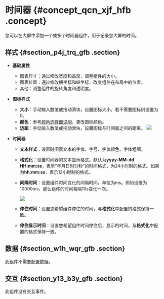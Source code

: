 # 时间器 {#concept_qcn_xjf_hfb .concept}

您可以在大屏中添加一个或多个时间器组件，用于记录您大屏的时间。

## 样式 {#section_p4j_trq_gfb .section}

-   **基础属性**

    -   图表尺寸：通过修改宽度和高度，调整组件的大小。
    -   图表位置：通过修改横坐标和纵坐标，改变组件在布局中的位置。
    -   其他：调整组件的旋转角度和透明度。
-   **图标样式**

    -   **大小**：手动输入数值或拖动滑块，设置图标大小。若不需要图标则设置为0。
    -   **颜色**：参考[颜色选择器说明](cn.zh-CN/用户指南/管理组件/设置组件样式/配置项说明.md#section_kdw_vj4_t2b)，更改图标颜色。
    -   **边距**：手动输入数值或拖动滑块，设置图标与时间器之间的距离。
    ![](http://static-aliyun-doc.oss-cn-hangzhou.aliyuncs.com/assets/img/22141/154174386513065_zh-CN.png)

-   **时间器**
    -   **文本样式**：设置时间器文本的字体、字号、字体颜色、字体粗细。
    -   **格式化**：设置时间器的文本显示格式。默认为**yyyy-MM-dd  HH:mm:ss**，表示“年月日时分秒”的时间格式，为24小时制的格式。如果为**hh:mm:ss**，表示12小时制的格式。
    -   **间隔时间**：设置组件时间变化的间隔时间，单位为ms。例如设置为10000ms，那么组件的时间每隔10s变化一次。

        ![](images/13086_zh-CN.gif)

    -   **停住时间**：设置您希望组件停住的时间，与**格式化**中配置的格式保持一致。
    -   **停住显示时间**：设置您希望组件时间停住后，显示的时间，与**格式化**中配置的格式保持一致。

## 数据 {#section_w1h_wqr_gfb .section}

此组件不需要配置数据。

## 交互 {#section_y13_b3y_gfb .section}

此组件没有交互事件。

